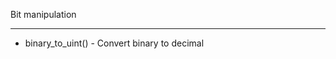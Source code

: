 


Bit manipulation


-------------------------------------------------------------


- binary_to_uint() - Convert binary to decimal


